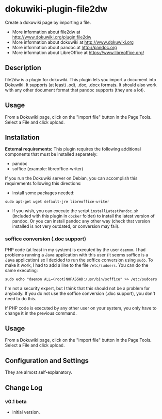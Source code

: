 # dokuwiki-plugin-file2dw

Create a dokuwiki page by importing a file.

- More information about file2dw at http://www.dokuwiki.org/plugin:file2dw
- More information about dokuwiki at http://www.dokuwiki.org
- More information about pandoc at http://pandoc.org
- More information about LibreOffice at https://www.libreoffice.org/

## Description

file2dw is a plugin for dokuwiki. This plugin lets you import a document into Dokuwiki. It supports (at least) .odt, .doc, .docx formats. It should also work with any other document format that pandoc supports (they are a lot).

## Usage

From a Dokuwiki page, click on the "Import file" button in the Page Tools. Select a File and click upload.

## Installation 

**External requirements:** This plugin requires the following additional components that must be installed separately:

- pandoc
- soffice (example: libreoffice-writer)

If you run the Dokuwiki server on Debian, you can accomplish this requirements following this directions:

- Install some packages needed:

`sudo apt-get wget default-jre libreoffice-writer`

- If you wish, you can execute the script `installLatestPandoc.sh` (included with this plugin in `docker` folder) to install the latest version of pandoc. Or you can install pandoc any other way (check that version installed is not very outdated, or conversion may fail).

### soffice conversion (.doc support)

PHP code (at least in my system) is executed by the user `daemon`. I had problems running a Java application with this user (it seems soffice is a Java application) so I decided to run the soffice conversion using `sudo`. To make it work, I had to add a line to the file `/etc/sudoers`. You can do the same executing: 

`sudo echo "daemon ALL=(root)NOPASSWD:/usr/bin/soffice" >> /etc/sudoers`

I'm not a security expert, but I think that this should not be a problem for anybody. If you do not use the soffice conversion (.doc support), you don't need to do this.

If PHP code is executed by any other user on your system, you only have to change it in the previous command.

## Usage

From a Dokuwiki page, click on the "Import file" button in the Page Tools. Select a File and click upload.

## Configuration and Settings

They are almost self-explanatory.

## Change Log

### v0.1 beta

- Initial version.
